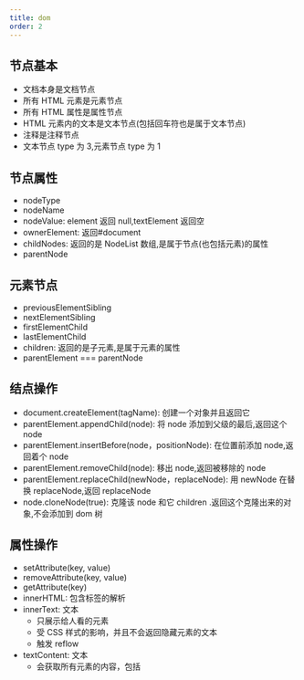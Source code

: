 ```yaml
---
title: dom
order: 2
---
```


## 节点基本

- 文档本身是文档节点
- 所有 HTML 元素是元素节点
- 所有 HTML 属性是属性节点
- HTML 元素内的文本是文本节点(包括回车符也是属于文本节点)
- 注释是注释节点
- 文本节点 type 为 3,元素节点 type 为 1

## 节点属性

- nodeType
- nodeName
- nodeValue: element 返回 null,textElement 返回空
- ownerElement: 返回#document
- childNodes: 返回的是 NodeList 数组,是属于节点(也包括元素)的属性
- parentNode

## 元素节点

- previousElementSibling
- nextElementSibling
- firstElementChild
- lastElementChild
- children: 返回的是子元素,是属于元素的属性
- parentElement === parentNode

## 结点操作

- document.createElement(tagName): 创建一个对象并且返回它
- parentElement.appendChild(node): 将 node 添加到父级的最后,返回这个 node
- parentElement.insertBefore(node，positionNode): 在位置前添加 node,返回着个 node
- parentElement.removeChild(node): 移出 node,返回被移除的 node
- parentElement.replaceChild(newNode，replaceNode): 用 newNode 在替换 replaceNode,返回 replaceNode
- node.cloneNode(true): 克隆该 node 和它 children .返回这个克隆出来的对象,不会添加到 dom 树

## 属性操作

- setAttribute(key, value)
- removeAttribute(key, value)
- getAttribute(key)
- innerHTML: 包含标签的解析
- innerText: 文本
  - 只展示给人看的元素
  - 受 CSS 样式的影响，并且不会返回隐藏元素的文本
  - 触发 reflow
- textContent: 文本
  - 会获取所有元素的内容，包括 <script> 和 <style> 元素
  - 会返回节点中的每一个元素
- dataset.property(getter, setter)

## 元素宽高

- border-box: element.offsetWidth / element.offsetHeight
- padding-box: element.clientWidth / element.clientHeight
- padding-box + scroll: element.scrollWidth / element.scrollHeight
- border: element.clientLeft / element.clientTop

## 元素偏移

- 几何位置(视口坐标): element.getBoundingClientRect()
- 文档滚动距离: window.pageXOffset / window.pageYOffset
- 父级第一个有定位: element.offsetLeft / element.offsetTop
- 滚动条: scrollLeft / scrollTop
- 事件坐标
  - 视口: e.clientX / e.clientY
  - 文档: e.pageX / e.pageY
  - 事件源(padding): e.offsetX / e.offsetY

## 事件

### EventTarget

- EventTarget.addEventListener(event, function, useCapture)
  - true: 在捕获阶段执行
  - false(默认): 在冒泡阶段执行
- EventTarget.removeEventListener(event, function)
- EventTarget.dispatchEvent(Event, target): 调用 Event.preventDefault()，则返回值为 false；否则返回 true
- Event(type, options)
  - bubbles: 可选，Boolean 类型，默认值为 false
  - cancelable: 可选，Boolean 类型，默认值为 false
  - composed: 可选，Boolean 类型，默认值为 false，指示事件是否会在影子 DOM 根节点之外触发侦听器
- CustomEvent(type, customEventInit)
  - detail: 可选的默认值是 null 的任意类型数据，是一个与 event 相关的值
  - bubbles: 一个布尔值，表示该事件能否冒泡。默认不冒泡
  - cancelable: 一个布尔值，表示该事件是否可以取消

### 事件对象

- metaKey
- e.key
- `e.keyCode`
- e.ctrlKey
- e.shiftKey
- e.altKey
- bubbles: 是否冒泡
- cancelable: 是否可以取消事件的默认行为
- `target`: 触发事件 node
- `currentTarget`: 事件绑定 node
- `preventDefault()`
- `stopImmediatePropagation()`: 取消事件的进一步捕获或冒泡，同时阻止任何处理程序被调用
- `stopPropagation()`: 阻止冒泡
- type: 触发事件的类型

### 加载事件

- onload
- onunload: 卸载
- onbeforeunload: 事件在即将离开当前页面(刷新或关闭)

### 鼠标事件

- onclick(冒泡)
- ondblclick(冒泡)
- oncontextmenu(冒泡)
- onmouseover(冒泡)
- onmousedown(冒泡)
- onmouseup(冒泡)
- onmouseout(冒泡)
- onmouseenter(不冒泡)
- onmouseleave(不冒泡)
- onwheel(冒泡)

### 键盘事件

- onkeydown(冒泡): 可获取功能键，不区分大小写
- onkeypress(冒泡): 不可获取功能键，区分大小写
- onkeyup(冒泡): 可获取功能键，不区分大小写

## RAF

- requestAnimationFrame(callback) => number
- cancelAnimationFrame(id) => void
- requestIdleCallback(callback, options) => number
  - 插入一个函数，这个函数将在浏览器空闲时期被调用
  - options 只有 timeout.如果指定了 timeout，并且有一个正值，而回调在 timeout 毫秒过后还没有被调用，那么回调任务将放入事件循环中排队
- cancelIdleCallback(id)

## 样式

- getComputedStyle(element) => CSSStyleDeclaration
- element.style => CSSStyleDeclaration
- element.style 读取的只是元素的内联样式，即写在元素的 style 属性上的样式
- element.style 既支持读也支持写，我们通过 element.style 即可改写元素的样式
- getComputedStyle 读取的样式是最终样式，包括了内联样式、嵌入样式和外部样式
- getComputedStyle 仅支持读并不支持写入
